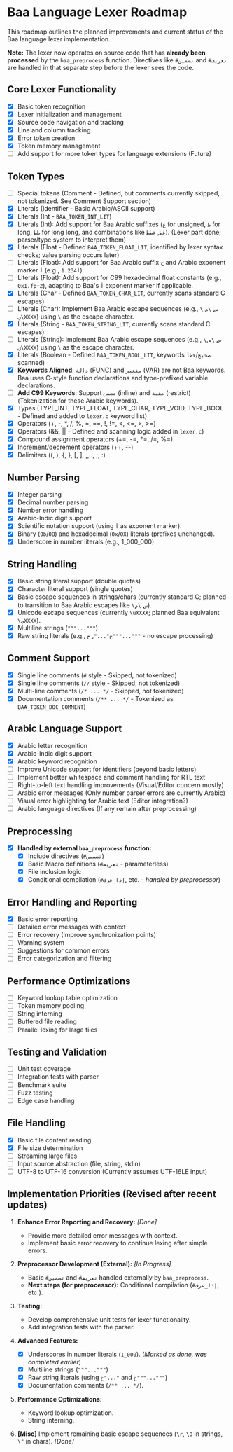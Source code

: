 # Baa Language Lexer Roadmap

This roadmap outlines the planned improvements and current status of the Baa language lexer implementation.

**Note:** The lexer now operates on source code that has **already been processed** by the `baa_preprocess` function. Directives like `#تضمين` and `#تعريف` are handled in that separate step before the lexer sees the code.

## Core Lexer Functionality

- [x] Basic token recognition
- [x] Lexer initialization and management
- [x] Source code navigation and tracking
- [x] Line and column tracking
- [x] Error token creation
- [x] Token memory management
- [ ] Add support for more token types for language extensions (Future)

## Token Types

- [ ] Special tokens (Comment - Defined, but comments currently skipped, not tokenized. See Comment Support section)
- [x] Literals (Identifier - Basic Arabic/ASCII support)
- [x] Literals (Int - `BAA_TOKEN_INT_LIT`)
- [x] Literals (Int): Add support for Baa Arabic suffixes (`غ` for unsigned, `ط` for long, `طط` for long long, and combinations like `غط`, `غطط`). (Lexer part done; parser/type system to interpret them)
- [x] Literals (Float - Defined `BAA_TOKEN_FLOAT_LIT`, identified by lexer syntax checks; value parsing occurs later)
- [ ] Literals (Float): Add support for Baa Arabic suffix `ح` and Arabic exponent marker `أ` (e.g., `1.23أ4`).
- [ ] Literals (Float): Add support for C99 hexadecimal float constants (e.g., `0x1.fp+2`), adapting to Baa's `أ` exponent marker if applicable.
- [x] Literals (Char - Defined `BAA_TOKEN_CHAR_LIT`, currently scans standard C escapes)
- [ ] Literals (Char): Implement Baa Arabic escape sequences (e.g., `\س`, `\م`, `\يXXXX`) using `\` as the escape character.
- [x] Literals (String - `BAA_TOKEN_STRING_LIT`, currently scans standard C escapes)
- [ ] Literals (String): Implement Baa Arabic escape sequences (e.g., `\س`, `\م`, `\يXXXX`) using `\` as the escape character.
- [x] Literals (Boolean - Defined `BAA_TOKEN_BOOL_LIT`, keywords `صحيح`/`خطأ` scanned)
- [x] **Keywords Aligned**: `دالة` (FUNC) and `متغير` (VAR) are not Baa keywords. Baa uses C-style function declarations and type-prefixed variable declarations.
- [ ] **Add C99 Keywords**: Support `مضمن` (inline) and `مقيد` (restrict) (Tokenization for these Arabic keywords).
- [x] Types (TYPE_INT, TYPE_FLOAT, TYPE_CHAR, TYPE_VOID, TYPE_BOOL - Defined and added to `lexer.c` keyword list)
- [x] Operators (+, -, *, /, %, =, ==, !, !=, <, <=, >, >=)
- [x] Operators (&&, || - Defined and scanning logic added in `lexer.c`)
- [x] Compound assignment operators (+=, -=, *=, /=, %=)
- [x] Increment/decrement operators (++, --)
- [x] Delimiters ((, ), {, }, [, ], ,, ., ;, :)

## Number Parsing

- [x] Integer parsing
- [x] Decimal number parsing
- [x] Number error handling
- [x] Arabic-Indic digit support
- [x] Scientific notation support (using `أ` as exponent marker).
- [x] Binary (`0b`/`0B`) and hexadecimal (`0x`/`0X`) literals (prefixes unchanged).
- [x] Underscore in number literals (e.g., 1_000_000)

## String Handling

- [x] Basic string literal support (double quotes)
- [x] Character literal support (single quotes)
- [x] Basic escape sequences in strings/chars (currently standard C; planned to transition to Baa Arabic escapes like `\س`, `\م`).
- [x] Unicode escape sequences (currently `\uXXXX`; planned Baa equivalent `\يXXXX`).
- [x] Multiline strings (`"""..."""`)
- [x] Raw string literals (e.g., `خ"..."`, `خ"""..."""` - no escape processing)

## Comment Support

- [x] Single line comments (`#` style - Skipped, not tokenized)
- [x] Single line comments (`//` style - Skipped, not tokenized)
- [x] Multi-line comments (`/* ... */` - Skipped, not tokenized)
- [x] Documentation comments (`/** ... */` - Tokenized as `BAA_TOKEN_DOC_COMMENT`)

## Arabic Language Support

- [x] Arabic letter recognition
- [x] Arabic-Indic digit support
- [x] Arabic keyword recognition
- [ ] Improve Unicode support for identifiers (beyond basic letters)
- [ ] Implement better whitespace and comment handling for RTL text
- [ ] Right-to-left text handling improvements (Visual/Editor concern mostly)
- [ ] Arabic error messages (Only number parser errors are currently Arabic)
- [ ] Visual error highlighting for Arabic text (Editor integration?)
- [ ] Arabic language directives (If any remain after preprocessing)

## Preprocessing

- [x] **Handled by external `baa_preprocess` function:**
  - [x] Include directives (`#تضمين`)
  - [x] Basic Macro definitions (`#تعريف` - parameterless)
  - [x] File inclusion logic
  - [x] Conditional compilation (`#إذا_عرف`, etc. - *handled by preprocessor*)

## Error Handling and Reporting

- [x] Basic error reporting
- [ ] Detailed error messages with context
- [ ] Error recovery (Improve synchronization points)
- [ ] Warning system
- [ ] Suggestions for common errors
- [ ] Error categorization and filtering

## Performance Optimizations

- [ ] Keyword lookup table optimization
- [ ] Token memory pooling
- [ ] String interning
- [ ] Buffered file reading
- [ ] Parallel lexing for large files

## Testing and Validation

- [ ] Unit test coverage
- [ ] Integration tests with parser
- [ ] Benchmark suite
- [ ] Fuzz testing
- [ ] Edge case handling

## File Handling

- [x] Basic file content reading
- [x] File size determination
- [ ] Streaming large files
- [ ] Input source abstraction (file, string, stdin)
- [ ] UTF-8 to UTF-16 conversion (Currently assumes UTF-16LE input)

## Implementation Priorities (Revised after recent updates)

1. **Enhance Error Reporting and Recovery:** *[Done]*
    - Provide more detailed error messages with context.
    - Implement basic error recovery to continue lexing after simple errors.

2. **Preprocessor Development (External):** *[In Progress]*
    - Basic `#تضمين` and `#تعريف` handled externally by `baa_preprocess`.
    - **Next steps (for preprocessor):** Conditional compilation (`#إذا_عرف`, etc.).

3. **Testing:**
    - Develop comprehensive unit tests for lexer functionality.
    - Add integration tests with the parser.

4. **Advanced Features:**
    - [x] Underscores in number literals (`1_000`). (*Marked as done, was completed earlier*)
    - [x] Multiline strings (`"""..."""`)
    - [x] Raw string literals (using `خ"..."` and `خ"""..."""`)
    - [x] Documentation comments (`/** ... */`).

5. **Performance Optimizations:**
    - Keyword lookup optimization.
    - String interning.

6. **[Misc]** Implement remaining basic escape sequences (`\r`, `\0` in strings, `\"` in chars). *[Done]*
